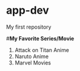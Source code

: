 # app-dev
My first repository

#**My Favorite Series/Movie**
1. Attack on Titan Anime
2. Naruto Anime
3. Marvel Movies
